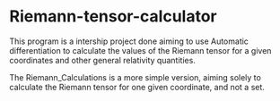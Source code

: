 # Riemann-tensor-calculator
This program is a intership project done aiming to use Automatic differentiation to calculate the values of the Riemann tensor for a given coordinates and other general relativity quantities.


The Riemann_Calculations is a more simple version, aiming solely to calculate the Riemann tensor for one given coordinate, and not a set.
